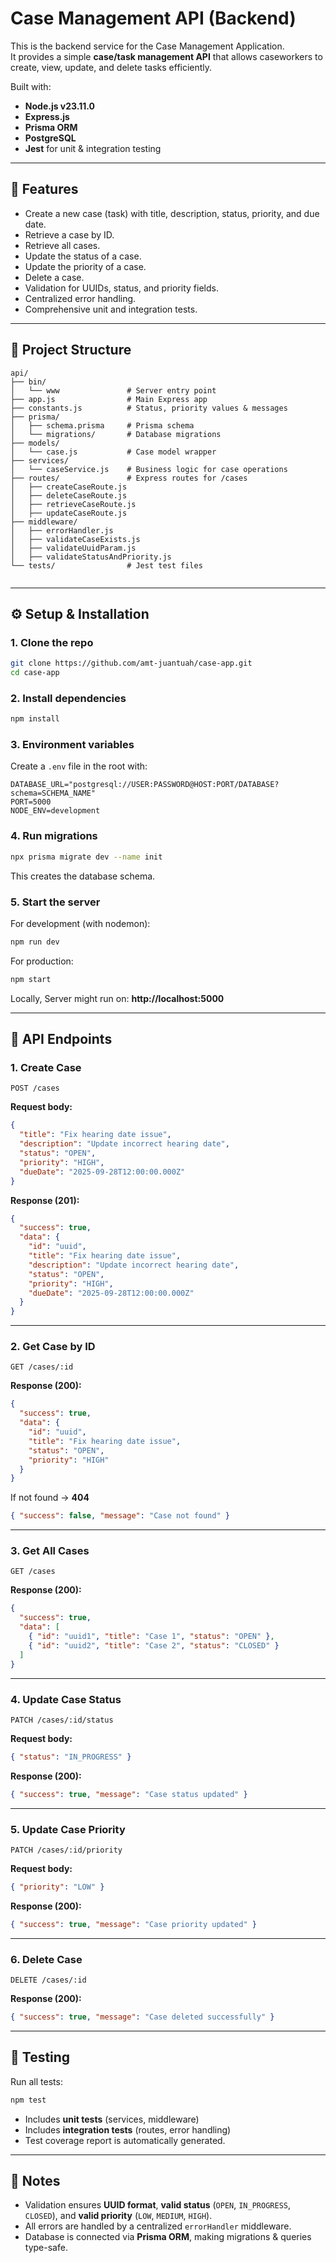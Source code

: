 # Case Management API (Backend)

This is the backend service for the Case Management Application.  
It provides a simple **case/task management API** that allows caseworkers to create, view, update, and delete tasks efficiently.  

Built with:
- **Node.js v23.11.0**
- **Express.js**
- **Prisma ORM**
- **PostgreSQL**
- **Jest** for unit & integration testing


---

## 🚀 Features

- Create a new case (task) with title, description, status, priority, and due date.
- Retrieve a case by ID.
- Retrieve all cases.
- Update the status of a case.
- Update the priority of a case.
- Delete a case.
- Validation for UUIDs, status, and priority fields.
- Centralized error handling.
- Comprehensive unit and integration tests.

---

## 📂 Project Structure

```
api/
├── bin/
│   └── www               # Server entry point
├── app.js                # Main Express app
├── constants.js          # Status, priority values & messages
├── prisma/
│   ├── schema.prisma     # Prisma schema
│   └── migrations/       # Database migrations
├── models/
│   └── case.js           # Case model wrapper
├── services/
│   └── caseService.js    # Business logic for case operations
├── routes/               # Express routes for /cases
│   ├── createCaseRoute.js
│   ├── deleteCaseRoute.js
│   ├── retrieveCaseRoute.js
│   ├── updateCaseRoute.js      
├── middleware/
│   ├── errorHandler.js
│   ├── validateCaseExists.js
│   ├── validateUuidParam.js
│   ├── validateStatusAndPriority.js
└── tests/                # Jest test files
 
```
---

## ⚙️ Setup & Installation

### 1. Clone the repo

```bash
git clone https://github.com/amt-juantuah/case-app.git
cd case-app
```

### 2. Install dependencies

```bash
npm install
```

### 3. Environment variables

Create a `.env` file in the root with:

```env
DATABASE_URL="postgresql://USER:PASSWORD@HOST:PORT/DATABASE?schema=SCHEMA_NAME"
PORT=5000
NODE_ENV=development
```

### 4. Run migrations

```bash
npx prisma migrate dev --name init
```

This creates the database schema.

### 5. Start the server

For development (with nodemon):

```bash
npm run dev
```

For production:

```bash
npm start
```

Locally, Server might run on: **http://localhost:5000**

---

## 📡 API Endpoints

### 1. Create Case
`POST /cases`

**Request body:**
```json
{
  "title": "Fix hearing date issue",
  "description": "Update incorrect hearing date",
  "status": "OPEN",
  "priority": "HIGH",
  "dueDate": "2025-09-28T12:00:00.000Z"
}
```

**Response (201):**
```json
{
  "success": true,
  "data": {
    "id": "uuid",
    "title": "Fix hearing date issue",
    "description": "Update incorrect hearing date",
    "status": "OPEN",
    "priority": "HIGH",
    "dueDate": "2025-09-28T12:00:00.000Z"
  }
}
```

---

### 2. Get Case by ID
`GET /cases/:id`

**Response (200):**
```json
{
  "success": true,
  "data": {
    "id": "uuid",
    "title": "Fix hearing date issue",
    "status": "OPEN",
    "priority": "HIGH"
  }
}
```

If not found → **404**
```json
{ "success": false, "message": "Case not found" }
```

---

### 3. Get All Cases
`GET /cases`

**Response (200):**
```json
{
  "success": true,
  "data": [
    { "id": "uuid1", "title": "Case 1", "status": "OPEN" },
    { "id": "uuid2", "title": "Case 2", "status": "CLOSED" }
  ]
}
```

---

### 4. Update Case Status
`PATCH /cases/:id/status`

**Request body:**
```json
{ "status": "IN_PROGRESS" }
```

**Response (200):**
```json
{ "success": true, "message": "Case status updated" }
```

---

### 5. Update Case Priority
`PATCH /cases/:id/priority`

**Request body:**
```json
{ "priority": "LOW" }
```

**Response (200):**
```json
{ "success": true, "message": "Case priority updated" }
```

---

### 6. Delete Case
`DELETE /cases/:id`

**Response (200):**
```json
{ "success": true, "message": "Case deleted successfully" }
```

---

## 🧪 Testing

Run all tests:

```bash
npm test
```

- Includes **unit tests** (services, middleware)  
- Includes **integration tests** (routes, error handling)  
- Test coverage report is automatically generated.

---

## 📖 Notes

- Validation ensures **UUID format**, **valid status** (`OPEN`, `IN_PROGRESS`, `CLOSED`), and **valid priority** (`LOW`, `MEDIUM`, `HIGH`).  
- All errors are handled by a centralized `errorHandler` middleware.  
- Database is connected via **Prisma ORM**, making migrations & queries type-safe.  
